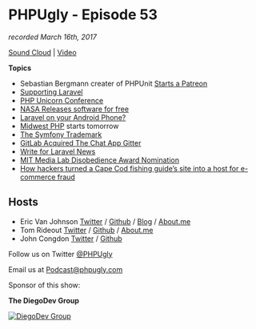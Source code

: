 # PHPUgly - Episode 53
*recorded March 16th, 2017*

[Sound Cloud](https://soundcloud.com/phpugly/episode53) | 
[Video](https://youtu.be/CDfRV4yfjW0)

**Topics**
* Sebastian Bergmann creater of PHPUnit [Starts a Patreon](https://www.patreon.com/s_bergmann)
* [Supporting Laravel](https://www.patreon.com/taylorotwell)
* [PHP Unicorn Conference](https://www.papercall.io/phpunicorn)
* [NASA Releases software for free](http://www.techradar.com/news/download-official-nasa-software-for-free)
* [Laravel on your Android Phone?](https://www.sitepoint.com/android-elephpant-laravel-android-phone/)
* [Midwest PHP](https://2017.midwestphp.org/index.html) starts tomorrow
* [The Symfony Trademark](http://fabien.potencier.org/the-symfony-trademark.html)
* [GitLab Acquired The Chat App Gitter](https://about.gitlab.com/2017/03/15/gitter-acquisition/)
* [Write for Laravel News](https://laravel-news.com/write-for-us)
* [MIT Media Lab Disobedience Award Nomination](https://www.media.mit.edu/disobedience/)
* [How hackers turned a Cape Cod fishing guide’s site into a host for e-commerce fraud](https://techcrunch.com/2017/03/03/woe-are-the-great-fish-of-cape-cod/?curator=TechREDEF)

## Hosts
* Eric Van Johnson [Twitter](https://twitter.com/shocm) / [Github](https://github.com/ericvanjohnson/) / [Blog](https://www.shocm.com) / [About.me](https://about.me/shocm) 
* Tom Rideout [Twitter](https://twitter.com/realrideout) / [Github](https://github.com/trideout/) / [About.me](https://about.me/thomasrideout)
* John Congdon [Twitter](https://twitter.com/johncongdon) / [Github](https://github.com/johncongdon) 

Follow us on Twitter [@PHPUgly](https://twitter.com/phpugly) 

Email us at [Podcast@phpugly.com](mailto:Podcast@phpugly.com)

Sponsor of this show:

**The DiegoDev Group**

[![DiegoDev Group](https://www.diegodev.com/img/diegodevgroup.png "Logo DiegoDev Group")](https://www.diegodev.com)

